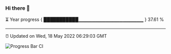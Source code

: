 ### Hi there 👋

⏳ Year progress { ███████████▁▁▁▁▁▁▁▁▁▁▁▁▁▁▁▁▁▁▁ } 37.61 %

---

⏰ Updated on Wed, 18 May 2022 06:29:03 GMT

![Progress Bar CI](https://github.com/ZhaoGui/ZhaoGui/workflows/Progress%20Bar%20CI/badge.svg)
